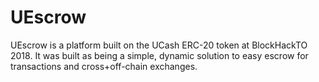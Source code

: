 # UEscrow
UEscrow is a platform built on the UCash ERC-20 token at BlockHackTO 2018. It was built as being a simple, dynamic solution to easy escrow for transactions and cross+off-chain exchanges.
